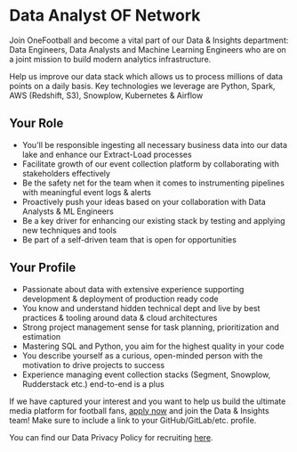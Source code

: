 # Data Analyst OF Network

Join OneFootball and become a vital part of our Data & Insights department: Data Engineers, Data Analysts and Machine Learning Engineers who are on a joint mission to build modern analytics infrastructure.

Help us improve our data stack which allows us to process millions of data points on a daily basis. Key technologies we leverage are Python, Spark, AWS (Redshift, S3), Snowplow, Kubernetes & Airflow

## Your Role

* You'll be responsible ingesting all necessary business data into our data lake and enhance our Extract-Load processes
* Facilitate growth of our event collection platform by collaborating with stakeholders effectively
* Be the safety net for the team when it comes to instrumenting pipelines with meaningful event logs & alerts
* Proactively push your ideas based on your collaboration with Data Analysts & ML Engineers
* Be a key driver for enhancing our existing stack by testing and applying new techniques and tools
* Be part of a self-driven team that is open for opportunities

## Your Profile

* Passionate about data with extensive experience supporting development & deployment of production ready code
* You know and understand hidden technical dept and live by best practices & tooling around data & cloud architectures
* Strong project management sense for task planning, prioritization and estimation
* Mastering SQL and Python, you aim for the highest quality in your code
* You describe yourself as a curious, open-minded person with the motivation to drive projects to success
* Experience managing event collection stacks (Segment, Snowplow, Rudderstack etc.) end-to-end is a plus

If we have captured your interest and you want to help us build the ultimate media platform for football fans, [apply now](https://jobs.lever.co/onefootball/02af7154-516b-4891-b62e-134970d9f9d5) and join the Data & Insights team! Make sure to include a link to your GitHub/GitLab/etc. profile.

You can find our Data Privacy Policy for recruiting [here](https://static.onefootball.com/legal/recruiting-privacy-policy/en).